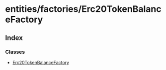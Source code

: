 # entities/factories/Erc20TokenBalanceFactory

## Index

### Classes

* [Erc20TokenBalanceFactory]()

